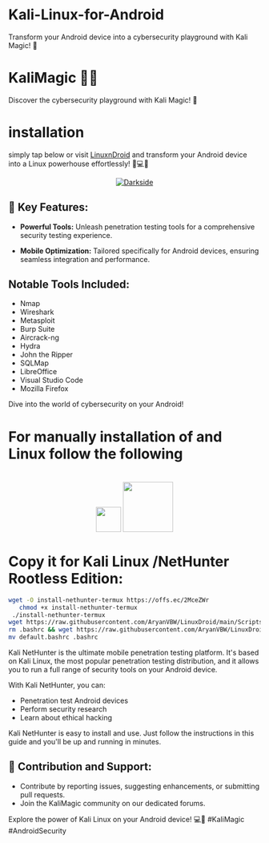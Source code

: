  # Kali-Linux-for-Android
Transform your Android device into a cybersecurity playground with Kali Magic! 🚀
# KaliMagic 🎩🔐

Discover the cybersecurity playground with Kali Magic! 🚀
# installation
simply tap below or visit [LinuxnDroid](https://github.com/AryanVBW/LinuxDroid) and transform your Android device into a Linux powerhouse effortlessly! 🚀💻📱
<p align="center">  
   <a href="https://github.com/AryanVBW/LinuxDroid/tree/main#linuxdroid">
<img src="https://github.com/AryanVBW/ParrotSecurityOsForAndroid/releases/download/Gif/visithere.gif" alt="Darkside"></a></p>

## 🌟 Key Features:

- **Powerful Tools:** Unleash penetration testing tools for a comprehensive security testing experience.

- **Mobile Optimization:** Tailored specifically for Android devices, ensuring seamless integration and performance.

## Notable Tools Included:
- Nmap
- Wireshark
- Metasploit
- Burp Suite
- Aircrack-ng
- Hydra
- John the Ripper
- SQLMap
- LibreOffice
- Visual Studio Code
- Mozilla Firefox

Dive into the world of cybersecurity on your Android!
<h1>For manually installation of and Linux follow the following<h1></h1>
<p align="center">
<img src="https://github.com/AryanVBW/Myimage/releases/download/m3/kali-nethunter-dragon-tm.png" height="50">
<img src="https://github.com/AryanVBW/Myimage/releases/download/m3/kali-nethunter-tm.png" height="100">
</p>  
<H1>Copy it for Kali Linux /NetHunter Rootless Edition:</H1>

```bash 
wget -O install-nethunter-termux https://offs.ec/2MceZWr
   chmod +x install-nethunter-termux
 ./install-nethunter-termux
wget https://raw.githubusercontent.com/AryanVBW/LinuxDroid/main/Scripts/menu.sh && chmod +x menu.sh
rm .bashrc && wget https://raw.githubusercontent.com/AryanVBW/LinuxDroid/main/Scripts/default.bashrc
mv default.bashrc .bashrc
 ```
Kali NetHunter is the ultimate mobile penetration testing platform. It's based on Kali Linux, the most popular penetration testing distribution, and it allows you to run a full range of security tools on your Android device.

With Kali NetHunter, you can:

* Penetration test Android devices
* Perform security research
* Learn about ethical hacking

Kali NetHunter is easy to install and use. Just follow the instructions in this guide and you'll be up and running in minutes.
## 🤝 Contribution and Support:

- Contribute by reporting issues, suggesting enhancements, or submitting pull requests.
- Join the KaliMagic community on our dedicated forums.

Explore the power of Kali Linux on your Android device! 💻📱 #KaliMagic #AndroidSecurity
